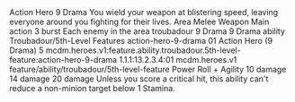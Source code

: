 <ability>
  <name>Action Hero</name>
  <cost>9 Drama</cost>
  <flavor>You wield your weapon at blistering speed, leaving everyone around you fighting for their lives.</flavor>
  <keywords>
    <keyword>Area</keyword>
    <keyword>Melee</keyword>
    <keyword>Weapon</keyword>
  </keywords>
  <type>Main action</type>
  <distance>3 burst</distance>
  <target>Each enemy in the area</target>
  <metadata>
    <class>troubadour</class>
    <cost>9 Drama</cost>
    <cost_amount>9</cost_amount>
    <cost_resource>Drama</cost_resource>
    <feature_type>ability</feature_type>
    <file_dpath>Troubadour/5th-Level Features</file_dpath>
    <item_id>action-hero-9-drama</item_id>
    <item_index>01</item_index>
    <item_name>Action Hero (9 Drama)</item_name>
    <level>5</level>
    <scc>mcdm.heroes.v1:feature.ability.troubadour.5th-level-feature:action-hero-9-drama</scc>
    <scdc>1.1.1:13.2.3.4:01</scdc>
    <source>mcdm.heroes.v1</source>
    <type>feature/ability/troubadour/5th-level-feature</type>
  </metadata>
  <effects>
    <effect type="roll">
      <roll>Power Roll + Agility</roll>
      <t1>10 damage</t1>
      <t2>14 damage</t2>
      <t3>20 damage</t3>
    </effect>
    <effect type="mundane">Unless you score a critical hit, this ability can&apos;t reduce a non-minion target below 1 Stamina.</effect>
  </effects>
</ability>
